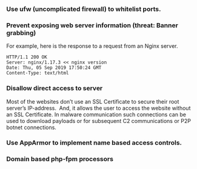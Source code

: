 ### Use ufw (uncomplicated firewall) to whitelist ports.

### Prevent exposing web server information (threat: Banner grabbing)

For example, here is the response to a request from an Nginx  server.

```
HTTP/1.1 200 OK
Server: nginx/1.17.3 << nginx version
Date: Thu, 05 Sep 2019 17:50:24 GMT
Content-Type: text/html
```

### Disallow direct access to server

Most of the websites don’t use an SSL Certificate to secure their root server’s IP-address.  And, it allows the user to access the website without an SSL Certificate. In malware communication such connections can be used to download payloads or for subsequent C2 communications or P2P botnet connections.

### Use AppArmor to implement name based access controls.

### Domain based php-fpm processors
